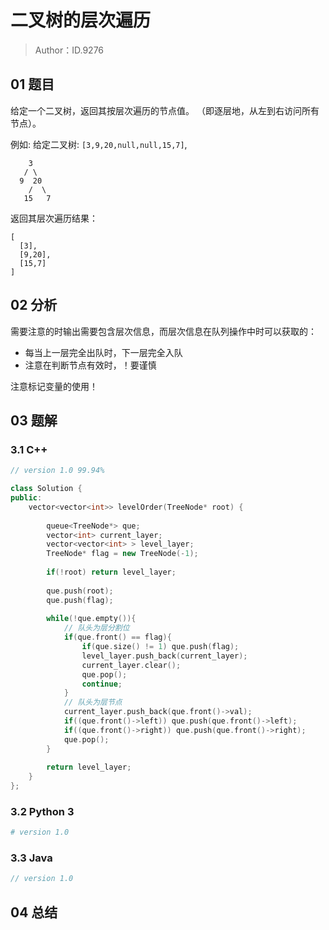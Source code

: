# 二叉树的层次遍历 

> Author：ID.9276

## 01 题目

给定一个二叉树，返回其按层次遍历的节点值。 （即逐层地，从左到右访问所有节点）。

例如:
给定二叉树: `[3,9,20,null,null,15,7]`,

```
    3
   / \
  9  20
    /  \
   15   7
```

返回其层次遍历结果：

```
[
  [3],
  [9,20],
  [15,7]
]
```

## 02 分析

需要注意的时输出需要包含层次信息，而层次信息在队列操作中时可以获取的：

- 每当上一层完全出队时，下一层完全入队
- 注意在判断节点有效时，！要谨慎

注意标记变量的使用！

## 03 题解

### 3.1 C++

```c++
// version 1.0 99.94%

class Solution {
public:
    vector<vector<int>> levelOrder(TreeNode* root) {
        
        queue<TreeNode*> que;
        vector<int> current_layer;
        vector<vector<int> > level_layer;       
        TreeNode* flag = new TreeNode(-1);
        
        if(!root) return level_layer;
        
        que.push(root);
        que.push(flag);
        
        while(!que.empty()){       
            // 队头为层分割位
            if(que.front() == flag){
                if(que.size() != 1) que.push(flag);
                level_layer.push_back(current_layer);
                current_layer.clear();
                que.pop();
                continue;
            }
            // 队头为层节点
            current_layer.push_back(que.front()->val);
            if((que.front()->left)) que.push(que.front()->left);
            if((que.front()->right)) que.push(que.front()->right);
            que.pop();
        }   
        
        return level_layer;
    }
};
```



### 3.2 Python 3

```python
# version 1.0 

```

### 3.3 Java

```java
// version 1.0

```



## 04 总结

